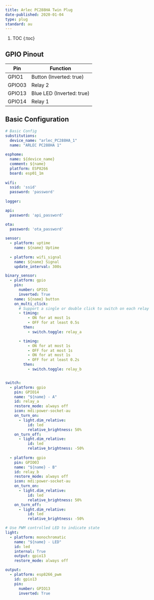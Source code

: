 ```yaml
---
title: Arlec PC288HA Twin Plug
date-published: 2020-01-04
type: plug
standard: au
---
```

1. TOC
{:toc}

## GPIO Pinout

| Pin     | Function                           |
|---------|------------------------------------|
| GPIO1   | Button (Inverted: true)            |
| GPIO03  | Relay 2                            |
| GPIO13  | Blue LED (Inverted: true)          |
| GPIO14  | Relay 1                            |

## Basic Configuration

```yaml
# Basic Config
substitutions:
  device_name: "arlec_PC288HA_1"
  name: "ARLEC PC288HA 1"
  
esphome:
  name: ${device_name}
  comment: ${name}
  platform: ESP8266
  board: esp01_1m
  
wifi:
  ssid: 'ssid'
  password: 'password'
  
logger:

api:
  password: 'api_password'

ota:
  password: 'ota_password'
  
sensor:
  - platform: uptime
    name: ${name} Uptime
    
  - platform: wifi_signal
    name: ${name} Signal
    update_interval: 300s

binary_sensor:
  - platform: gpio
    pin: 
      number: GPIO1
      inverted: True
    name: ${name} button
    on_multi_click:
      # Support a single or double click to switch on each relay
      - timing:
          - ON for at most 1s
          - OFF for at least 0.5s
        then:
          - switch.toggle: relay_a

      - timing:
          - ON for at most 1s
          - OFF for at most 1s
          - ON for at most 1s
          - OFF for at least 0.2s
        then:
          - switch.toggle: relay_b


switch:
  - platform: gpio
    pin: GPIO14
    name: "${name} - A"
    id: relay_a
    restore_mode: always off
    icon: mdi:power-socket-au
    on_turn_on:
      - light.dim_relative: 
          id: led
          relative_brightness: 50%
    on_turn_off:
      - light.dim_relative: 
          id: led
          relative_brightness: -50%
          
  - platform: gpio
    pin: GPIO03
    name: "${name} - B"
    id: relay_b
    restore_mode: always off
    icon: mdi:power-socket-au
    on_turn_on:
      - light.dim_relative: 
          id: led
          relative_brightness: 50%
    on_turn_off:
      - light.dim_relative: 
          id: led
          relative_brightness: -50%

# Use PWM controlled LED to indicate state
light:
  - platform: monochromatic
    name: "${name} - LED"
    id: led
    internal: True
    output: gpio13
    restore_mode: always off

output:
  - platform: esp8266_pwm
    id: gpio13
    pin: 
      number: GPIO13
      inverted: True
```
